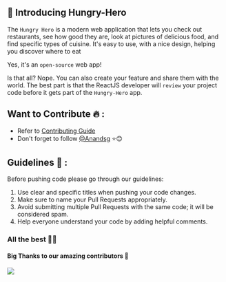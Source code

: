 ## 👋 Introducing Hungry-Hero

The `Hungry Hero` is a modern web application that lets you check out restaurants, see how good they are, look at pictures of delicious food, and find specific types of cuisine. It's easy to use, with a nice design, helping you discover where to eat

Yes, it's an `open-source` web app!

Is that all? Nope. You can also create your feature and share them with the world. The best part is that the ReactJS developer will `review` your project code before it gets part of the `Hungry-Hero` app.

## Want to Contribute 🔥 :

- Refer to <a href="https://github.com/Anandsg/Hungry-hero/blob/master/CONTRIBUTING.md">Contributing Guide</a><br>
- Don't forget to follow [@Anandsg](https://github.com/Anandsg) ⭐😊

## Guidelines 🚦 :

Before pushing code please go through our guidelines:

1. Use clear and specific titles when pushing your code changes.
2. Make sure to name your Pull Requests appropriately.
3. Avoid submitting multiple Pull Requests with the same code; it will be considered spam.
4. Help everyone understand your code by adding helpful comments.

### All the best 🙌🏼

<!-- readme: contributors -start -->

#### Big Thanks to our amazing contributors 🚀

<a href="https://github.com/Anandsg/Hungry-hero/graphs/contributors">
 <img src="https://contrib.rocks/image?repo=Anandsg/Hungry-hero" />
</a>
